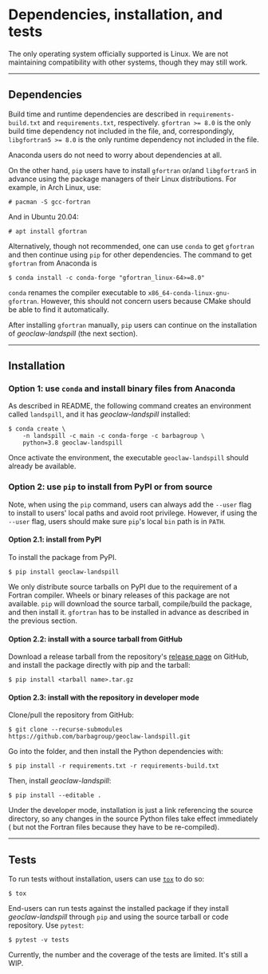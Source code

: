 # Dependencies, installation, and tests

The only operating system officially supported is Linux. We are not maintaining
compatibility with other systems, though they may still work.

---------------
## Dependencies

Build time and runtime dependencies are described in `requirements-build.txt`
and `requirements.txt`, respectively. `gfortran >= 8.0` is the only build time
dependency not included in the file, and, correspondingly, `libgfortran5 >= 8.0`
is the only runtime dependency not included in the file.

Anaconda users do not need to worry about dependencies at all.

On the other hand, `pip` users have to install `gfortran` or/and `libgfortran5`
in advance using the package managers of their Linux distributions. For example,
in Arch Linux, use:
```
# pacman -S gcc-fortran
```
And in Ubuntu 20.04:
```
# apt install gfortran
```

Alternatively, though not recommended, one can use `conda` to get `gfortran` and
then continue using `pip` for other dependencies. The command to get `gfortran`
from Anaconda is
```
$ conda install -c conda-forge "gfortran_linux-64>=8.0"
```
`conda` renames the compiler executable to `x86_64-conda-linux-gnu-gfortran`.
However, this should not concern users because CMake should be able to find it
automatically.

After installing `gfortran` manually, `pip` users can continue on the
installation of *geoclaw-landspill* (the next section).

---------------
## Installation

### Option 1: use `conda` and install binary files from Anaconda

As described in README, the following command creates an environment called
`landspill`, and it has *geoclaw-landspill* installed:
```
$ conda create \
    -n landspill -c main -c conda-forge -c barbagroup \
    python=3.8 geoclaw-landspill
```
Once activate the environment, the executable `geoclaw-landspill` should already
be available.

### Option 2: use `pip` to install from PyPI or from source

Note, when using the `pip` command, users can always add the `--user` flag to
install to users' local paths and avoid root privilege. However, if using the
`--user` flag, users should make sure `pip`'s local `bin` path is in `PATH`.

#### Option 2.1: install from PyPI

To install the package from PyPI. 
```
$ pip install geoclaw-landspill
```

We only distribute source tarballs on PyPI due to the requirement of a Fortran
compiler. Wheels or binary releases of this package are not available. `pip`
will download the source tarball, compile/build the package, and then install
it. `gfortran` has to be installed in advance as described in the previous
section.

#### Option 2.2: install with a source tarball from GitHub

Download a release tarball from the repository's
[release page](https://github.com/barbagroup/geoclaw-landspill/releases) on GitHub,
and install the package directly with pip and the tarball:
```
$ pip install <tarball name>.tar.gz
```

#### Option 2.3: install with the repository in developer mode

Clone/pull the repository from GitHub:
```
$ git clone --recurse-submodules https://github.com/barbagroup/geoclaw-landspill.git
```

Go into the folder, and then install the Python dependencies with:
```
$ pip install -r requirements.txt -r requirements-build.txt
```
Then, install *geoclaw-landspill*:
```
$ pip install --editable .
```

Under the developer mode, installation is just a link referencing the source
directory, so any changes in the source Python files take effect immediately (
but not the Fortran files because they have to be re-compiled).

--------
## Tests

To run tests without installation, users can use
[`tox`](https://tox.readthedocs.io/en/latest/) to do so:

```
$ tox
```

End-users can run tests against the installed package if they install
*geoclaw-landspill* through `pip` and using the source tarball or code
repository. Use `pytest`:
```
$ pytest -v tests
```

Currently, the number and the coverage of the tests are limited. It's still a
WIP.
